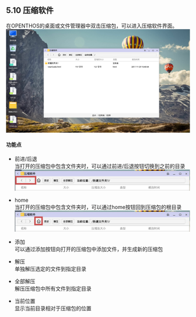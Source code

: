 ## 5.10 压缩软件
在OPENTHOS的桌面或文件管理器中双击压缩包，可以进入压缩软件界面。  
![](../_pic/5_otherSoftware/Compress_demo.png)

#### 功能点
   - 前进/后退  
当打开的压缩包中包含文件夹时，可以通过前进/后退按钮切换到之前的目录  
![](../_pic/5_otherSoftware/Compress_backforward.png)

   - home  
当打开的压缩包中包含文件夹时，可以通过home按钮回到压缩包的根目录  
![](../_pic/5_otherSoftware/Compress_home.png)

   - 添加  
可以通过添加按钮向打开的压缩包中添加文件，并生成新的压缩包

   - 解压  
单独解压选定的文件到指定目录

   - 全部解压  
解压压缩包中所有文件到指定目录

   - 当前位置  
显示当前目录相对于压缩包的位置
